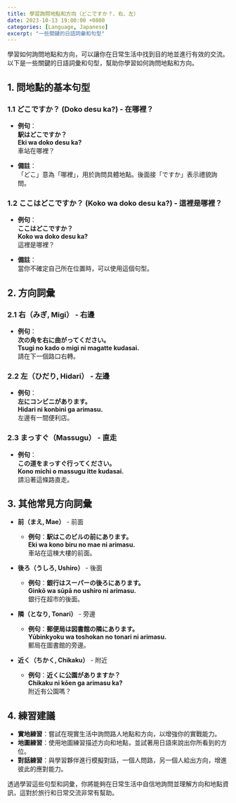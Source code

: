 ```yaml
---
title: 學習詢問地點和方向（どこですか？、右、左）
date: 2023-10-13 19:00:00 +0800
categories: [Language, Japanese]
excerpt: "一些關鍵的日語詞彙和句型"
---
```


學習如何詢問地點和方向，可以讓你在日常生活中找到目的地並進行有效的交流。以下是一些關鍵的日語詞彙和句型，幫助你學習如何詢問地點和方向。

## **1. 問地點的基本句型**

### **1.1 どこですか？ (Doko desu ka?)** - 在哪裡？
- **例句**：  
  **駅はどこですか？**  
  **Eki wa doko desu ka?**  
  車站在哪裡？

- **備註**：  
  「どこ」意為「哪裡」，用於詢問具體地點。後面接「ですか」表示禮貌詢問。

### **1.2 ここはどこですか？ (Koko wa doko desu ka?)** - 這裡是哪裡？
- **例句**：  
  **ここはどこですか？**  
  **Koko wa doko desu ka?**  
  這裡是哪裡？

- **備註**：  
  當你不確定自己所在位置時，可以使用這個句型。

## **2. 方向詞彙**

### **2.1 右（みぎ, Migi）** - 右邊
- **例句**：  
  **次の角を右に曲がってください。**  
  **Tsugi no kado o migi ni magatte kudasai.**  
  請在下一個路口右轉。

### **2.2 左（ひだり, Hidari）** - 左邊
- **例句**：  
  **左にコンビニがあります。**  
  **Hidari ni konbini ga arimasu.**  
  左邊有一間便利店。

### **2.3 まっすぐ（Massugu）** - 直走
- **例句**：  
  **この道をまっすぐ行ってください。**  
  **Kono michi o massugu itte kudasai.**  
  請沿著這條路直走。

## **3. 其他常見方向詞彙**

- **前（まえ, Mae）** - 前面
  - **例句**：**駅はこのビルの前にあります。**  
    **Eki wa kono biru no mae ni arimasu.**  
    車站在這棟大樓的前面。

- **後ろ（うしろ, Ushiro）** - 後面
  - **例句**：**銀行はスーパーの後ろにあります。**  
    **Ginkō wa sūpā no ushiro ni arimasu.**  
    銀行在超市的後面。

- **隣（となり, Tonari）** - 旁邊
  - **例句**：**郵便局は図書館の隣にあります。**  
    **Yūbinkyoku wa toshokan no tonari ni arimasu.**  
    郵局在圖書館的旁邊。

- **近く（ちかく, Chikaku）** - 附近
  - **例句**：**近くに公園がありますか？**  
    **Chikaku ni kōen ga arimasu ka?**  
    附近有公園嗎？

## **4. 練習建議**

- **實地練習**：嘗試在現實生活中詢問路人地點和方向，以增強你的實戰能力。
- **地圖練習**：使用地圖練習描述方向和地點，並試著用日語來說出你所看到的方位。
- **對話練習**：與學習夥伴進行模擬對話，一個人問路，另一個人給出方向，增進彼此的應對能力。

透過學習這些句型和詞彙，你將能夠在日常生活中自信地詢問並理解方向和地點資訊，這對於旅行和日常交流非常有幫助。
